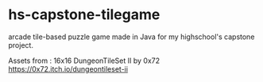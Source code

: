 # hs-capstone-tilegame
arcade tile-based puzzle game made in Java for my highschool's capstone project. 



Assets from : 16x16 DungeonTileSet II by 0x72
https://0x72.itch.io/dungeontileset-ii
